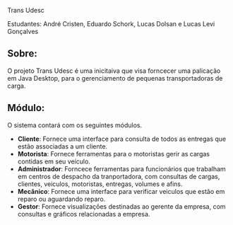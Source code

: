 Trans Udesc

Estudantes: André Cristen, Eduardo Schork, Lucas Dolsan e Lucas Levi Gonçalves

## Sobre: 
O projeto Trans Udesc é uma inicitaiva que visa forncecer uma palicação em Java Desktop, para o gerenciamento de pequenas transportadoras de carga.

## Módulo:
O sistema contará com os seguintes módulos.
 - **Cliente**: Fornece uma interface para consulta de todos as entregas que estão associadas a um cliente.
 - **Motorista**: Fornece ferramentas para o motoristas gerir as cargas contidas em seu veículo.
 - **Administrador**: Forncece ferramentas para funcionários que trabalham em centros de despacho da tranportadora, com consultas de cargas, clientes, veiculos, motoristas, entregas, volumes e afins.
 - **Mecânico**: Fornece uma interface para verificar veiculos que estão em reparo ou aguardando reparo.
 - **Gestor**: Fornece visualizações destinadas ao gerente da empresa, com consultas e gráficos relacionadas a empresa.
